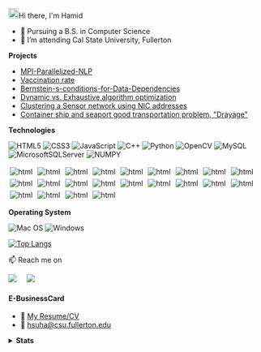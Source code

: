 <img src="https://media.giphy.com/media/hvRJCLFzcasrR4ia7z/giphy.gif" width="20px"></a>Hi there, I'm Hamid 


- 🔭 Pursuing a B.S. in Computer Science
- 🌱 I’m attending Cal State University, Fullerton

<summary><b>Projects</b></summary> 

- [MPI-Parallelized-NLP](https://github.com/midsu/MPI-Parallelized-NLP)
- [Vaccination rate](https://github.com/midsu/vaccinationRate)
- [Bernstein-s-conditions-for-Data-Dependencies](https://github.com/midsu/Bernstein-s-conditions-for-Data-Dependencies)
- [Dynamic vs. Exhaustive algorithm optimization](https://github.com/midsu/Algorithm_CPSC_335)
- [Clustering a Sensor network using NIC addresses](https://github.com/midsu/Algorithm_CPSC_335/tree/main/Project-3)
- [Container ship and seaport good transportation problem, "Drayage"](https://github.com/midsu/Algorithm_CPSC_335/blob/main/Project-2/Project%202%20Requirements%20335.01%20(1).pdf)


<summary><b>Technologies</b></summary> 

![HTML5](https://img.shields.io/badge/-HTML5-%23E44D27?style=flat-square&logo=html5&logoColor=ffffff)
![CSS3](https://img.shields.io/badge/-CSS3-%231572B6?style=flat-square&logo=css3)
![JavaScript](https://img.shields.io/badge/-JavaScript-%23F7DF1C?style=flat-square&logo=javascript&logoColor=000000&labelColor=%23F7DF1C&color=%23FFCE5A)
![C++](https://img.shields.io/badge/c++-%2300599C.svg?style=flat-square&logo=c%2B%2B&logoColor=white) ![Python](https://img.shields.io/badge/python-3670A0?style=flat-square&logo=python&logoColor=ffdd54) ![OpenCV](https://img.shields.io/badge/opencv-%23white.svg?style=for-the-badg&logo=opencv&logoColor=white) ![MySQL](https://img.shields.io/badge/mysql-%2300f.svg?style=for-the-badg&logo=mysql&logoColor=white) ![MicrosoftSQLServer](https://img.shields.io/badge/Microsoft%20SQL%20Sever-CC2927?style=for-the-badg&logo=microsoft%20sql%20server&logoColor=white) 
![NUMPY](https://img.shields.io/badge/Numpy-777BB4?style=for-the-badge&logo=numpy&logoColor=white)

<img src="https://img.shields.io/badge/html5-%23E34F26.svg?style=for-the-badge&logo=html5&logoColor=white" alt="html" style="vertical-align:top; margin:3px">
<img src="https://img.shields.io/badge/css3-%231572B6.svg?style=for-the-badge&logo=css3&logoColor=white" alt="html" style="vertical-align:top; margin:3px">
<img src="https://img.shields.io/badge/javascript-%23323330.svg?style=for-the-badge&logo=javascript&logoColor=%23F7DF1E" alt="html" style="vertical-align:top; margin:3px">
<img src="https://img.shields.io/badge/Node.js-339933?style=for-the-badge&logo=nodedotjs&logoColor=white" alt="html" style="vertical-align:top; margin:3px">
<img src="https://img.shields.io/badge/React-20232A?style=for-the-badge&logo=react&logoColor=61DAFB" alt="html" style="vertical-align:top; margin:3px">
<img src="https://img.shields.io/badge/MongoDB-4EA94B?style=for-the-badge&logo=mongodb&logoColor=white" alt="html" style="vertical-align:top; margin:3px">
<img src="https://img.shields.io/badge/firebase-ffca28?style=for-the-badge&logo=firebase&logoColor=black" alt="html" style="vertical-align:top; margin:3px">
<img src="https://img.shields.io/badge/bootstrap-%23563D7C.svg?style=for-the-badge&logo=bootstrap&logoColor=white" alt="html" style="vertical-align:top; margin:3px">
<img src="https://img.shields.io/badge/python-3670A0?style=for-the-badge&logo=python&logoColor=ffdd54" alt="html" style="vertical-align:top; margin:3px">
<img src="https://img.shields.io/badge/scikit_learn-F7931E?style=for-the-badge&logo=scikit-learn&logoColor=white" alt="html" style="vertical-align:top; margin:3px">
<img src="https://img.shields.io/badge/TensorFlow-FF6F00?style=for-the-badge&logo=TensorFlow&logoColor=white" alt="html" style="vertical-align:top; margin:3px">
<img src="https://img.shields.io/badge/Jupyter-F37626.svg?&style=for-the-badge&logo=Jupyter&logoColor=white" alt="html" style="vertical-align:top; margin:3px">
<img src="https://img.shields.io/badge/Numpy-777BB4?style=for-the-badge&logo=numpy&logoColor=white" alt="html" style="vertical-align:top; margin:3px">
<img src="https://img.shields.io/badge/Pandas-2C2D72?style=for-the-badge&logo=pandas&logoColor=white" alt="html" style="vertical-align:top; margin:3px">
<img src="https://img.shields.io/badge/Streamlit-FF4B4B?style=for-the-badge&logo=Streamlit&logoColor=white" alt="html" style="vertical-align:top; margin:3px">
<img src="https://img.shields.io/badge/RStudio-75AADB?style=for-the-badge&logo=RStudio&logoColor=white" alt="html" style="vertical-align:top; margin:3px">
<img src="https://img.shields.io/badge/opencv-%23white.svg?style=for-the-badge&logo=opencv&logoColor=white" alt="html" style="vertical-align:top; margin:3px">
<img src="https://img.shields.io/badge/git-%23F05033.svg?style=for-the-badge&logo=git&logoColor=white" alt="html" style="vertical-align:top; margin:3px">
<img src="https://img.shields.io/badge/Microsoft%20SQL%20Sever-CC2927?style=for-the-badge&logo=microsoft%20sql%20server&logoColor=white" alt="html" style="vertical-align:top; margin:3px">
<img src="https://img.shields.io/badge/MySQL-005C84?style=for-the-badge&logo=mysql&logoColor=white" alt="html" style="vertical-align:top; margin:3px">
<img src="https://img.shields.io/badge/postgres-%23316192.svg?style=for-the-badge&logo=postgresql&logoColor=white" alt="html" style="vertical-align:top; margin:3px">
<img src="https://img.shields.io/badge/Linux-FCC624?style=for-the-badge&logo=linux&logoColor=black" alt="html" style="vertical-align:top; margin:3px">
</p>

<!--
<summary><b>Version control</b></summary> 

![Git](https://img.shields.io/badge/-Git-%23F05032?style=flat-square&logo=git&logoColor=%23ffffff)
![VS Code](https://img.shields.io/badge/-VSCode-%23007ACC?style=flat-square&logo=visual-studio-code)
-->

<summary><b>Operating System</b></summary> 

![Mac OS](https://img.shields.io/badge/mac%20os-000000?style=for-the-badg&logo=macos&logoColor=F0F0F0) ![Windows](https://img.shields.io/badge/Windows-0078D6?style=for-the-badg&logo=windows&logoColor=white)

[![Top Langs](https://github-readme-stats.vercel.app/api/top-langs/?username=midsu&layout=compact)](https://github.com/midsuh/github-readme-stats)


📫 Reach me on
<p align="left">
  <a target="_blank"href="https://www.linkedin.com/in/hamid-suha/"><img src="https://img.shields.io/badge/linkedin-%230077B5.svg?&style=for-the-badge&logo=linkedin&logoColor=white" /></a>&nbsp;&nbsp;&nbsp;&nbsp;
  <a href="mailto:hsirusaf@gmail.com?subject=Hello%20Ileri,%20From%20Github"><img src="https://img.shields.io/badge/gmail-%23D14836.svg?&style=for-the-badge&logo=gmail&logoColor=white" /></a>&nbsp;&nbsp;&nbsp;&nbsp;
</p>

#### E-BusinessCard
- :paperclip: [My Resume/CV](link...)
- :email: hsuha@csu.fullerton.edu  

<details>
  <summary><b>Stats</b></summary>

   <div>
  <a href="https://github.com/midsu">
  <img height="180em" src="https://github-readme-stats.vercel.app/api?username=midsu&show_icons=true&theme=dracula&include_all_commits=true&count_private=true"/> 

</div>
</details>
<br>

